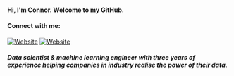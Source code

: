 #### Hi, I'm Connor. Welcome to my GitHub.
#### Connect with me:

[![Website](https://img.shields.io/website?label=connormcshane.co.uk&style=for-the-badge&url=https%3A%2F%2Fconnormcshane.co.uk)](https://connormcshane.github.io)
[![Website](https://img.shields.io/badge/connormcshane-0077B5?style=for-the-badge&logo=linkedin&logoColor=white)](https://www.linkedin.com/in/connor-mcshane-82163910b/)

##### Data scientist & machine learning engineer with three years of experience helping companies in industry realise the power of their data.


[website]: https://connormcshane.github.io

[linkedin]: https://www.linkedin.com/in/connor-mcshane-82163910b/
